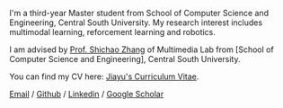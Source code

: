  
I'm a third-year Master student from School of Computer Science and Engineering, Central South University. My research interest includes multimodal learning, reforcement learning and robotics.
 
I am advised by [Prof. Shichao Zhang](http://zhangdmlab.com/zsc/) of Multimedia Lab from [School of Computer Science and Engineering], Central South University.
 
You can find my CV here: [Jiayu's Curriculum Vitae](../_pages/CV_SJY.pdf).
 
[Email](mailto:jiayusong@csu.edu.cn) / [Github](https://github.com/Mario0716) / [Linkedin](www.linkedin.com/in/jiayusong1999) / [Google Scholar](https://scholar.google.com.hk/citations?user=4qXmEAQAAAAJ&hl=zh-CN)
